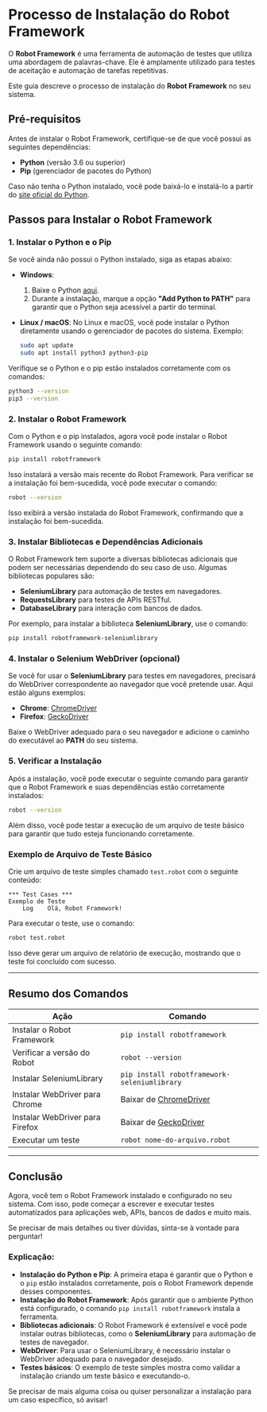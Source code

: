 # Processo de Instalação do Robot Framework

O **Robot Framework** é uma ferramenta de automação de testes que utiliza uma abordagem de palavras-chave. Ele é amplamente utilizado para testes de aceitação e automação de tarefas repetitivas.

Este guia descreve o processo de instalação do **Robot Framework** no seu sistema.

## Pré-requisitos

Antes de instalar o Robot Framework, certifique-se de que você possui as seguintes dependências:

- **Python** (versão 3.6 ou superior)
- **Pip** (gerenciador de pacotes do Python)

Caso não tenha o Python instalado, você pode baixá-lo e instalá-lo a partir do [site oficial do Python](https://www.python.org/downloads/).

## Passos para Instalar o Robot Framework

### 1. Instalar o Python e o Pip

Se você ainda não possui o Python instalado, siga as etapas abaixo:

- **Windows**:
  1. Baixe o Python [aqui](https://www.python.org/downloads/).
  2. Durante a instalação, marque a opção **"Add Python to PATH"** para garantir que o Python seja acessível a partir do terminal.
  
- **Linux / macOS**:
  No Linux e macOS, você pode instalar o Python diretamente usando o gerenciador de pacotes do sistema. Exemplo:

  ```bash
  sudo apt update
  sudo apt install python3 python3-pip
  ```

Verifique se o Python e o pip estão instalados corretamente com os comandos:

```bash
python3 --version
pip3 --version
```

### 2. Instalar o Robot Framework

Com o Python e o pip instalados, agora você pode instalar o Robot Framework usando o seguinte comando:

```bash
pip install robotframework
```

Isso instalará a versão mais recente do Robot Framework. Para verificar se a instalação foi bem-sucedida, você pode executar o comando:

```bash
robot --version
```

Isso exibirá a versão instalada do Robot Framework, confirmando que a instalação foi bem-sucedida.

### 3. Instalar Bibliotecas e Dependências Adicionais

O Robot Framework tem suporte a diversas bibliotecas adicionais que podem ser necessárias dependendo do seu caso de uso. Algumas bibliotecas populares são:

- **SeleniumLibrary** para automação de testes em navegadores.
- **RequestsLibrary** para testes de APIs RESTful.
- **DatabaseLibrary** para interação com bancos de dados.

Por exemplo, para instalar a biblioteca **SeleniumLibrary**, use o comando:

```bash
pip install robotframework-seleniumlibrary
```

### 4. Instalar o Selenium WebDriver (opcional)

Se você for usar o **SeleniumLibrary** para testes em navegadores, precisará do WebDriver correspondente ao navegador que você pretende usar. Aqui estão alguns exemplos:

- **Chrome**: [ChromeDriver](https://sites.google.com/a/chromium.org/chromedriver/downloads)
- **Firefox**: [GeckoDriver](https://github.com/mozilla/geckodriver/releases)

Baixe o WebDriver adequado para o seu navegador e adicione o caminho do executável ao **PATH** do seu sistema.

### 5. Verificar a Instalação

Após a instalação, você pode executar o seguinte comando para garantir que o Robot Framework e suas dependências estão corretamente instalados:

```bash
robot --version
```

Além disso, você pode testar a execução de um arquivo de teste básico para garantir que tudo esteja funcionando corretamente.

### Exemplo de Arquivo de Teste Básico

Crie um arquivo de teste simples chamado `test.robot` com o seguinte conteúdo:

```robot
*** Test Cases ***
Exemplo de Teste
    Log    Olá, Robot Framework!
```

Para executar o teste, use o comando:

```bash
robot test.robot
```

Isso deve gerar um arquivo de relatório de execução, mostrando que o teste foi concluído com sucesso.

---

## Resumo dos Comandos

| Ação                             | Comando                               |
|----------------------------------|---------------------------------------|
| Instalar o Robot Framework       | `pip install robotframework`         |
| Verificar a versão do Robot      | `robot --version`                     |
| Instalar SeleniumLibrary         | `pip install robotframework-seleniumlibrary` |
| Instalar WebDriver para Chrome   | Baixar de [ChromeDriver](https://sites.google.com/a/chromium.org/chromedriver/downloads) |
| Instalar WebDriver para Firefox  | Baixar de [GeckoDriver](https://github.com/mozilla/geckodriver/releases) |
| Executar um teste                | `robot nome-do-arquivo.robot`        |

---

## Conclusão

Agora, você tem o Robot Framework instalado e configurado no seu sistema. Com isso, pode começar a escrever e executar testes automatizados para aplicações web, APIs, bancos de dados e muito mais.

Se precisar de mais detalhes ou tiver dúvidas, sinta-se à vontade para perguntar!


### Explicação:

- **Instalação do Python e Pip**: A primeira etapa é garantir que o Python e o `pip` estão instalados corretamente, pois o Robot Framework depende desses componentes.
- **Instalação do Robot Framework**: Após garantir que o ambiente Python está configurado, o comando `pip install robotframework` instala a ferramenta.
- **Bibliotecas adicionais**: O Robot Framework é extensível e você pode instalar outras bibliotecas, como o **SeleniumLibrary** para automação de testes de navegador.
- **WebDriver**: Para usar o SeleniumLibrary, é necessário instalar o WebDriver adequado para o navegador desejado.
- **Testes básicos**: O exemplo de teste simples mostra como validar a instalação criando um teste básico e executando-o.

Se precisar de mais alguma coisa ou quiser personalizar a instalação para um caso específico, só avisar!